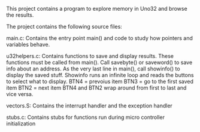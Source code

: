 This project contains a program to explore memory in Uno32
and browse the results.

The project contains the following source files:

main.c:
	Contains the entry point main()
        and code to study how pointers and variables behave.

u32helpers.c:
	Contains functions to save and display results.
	These functions must be called from main().
	Call savebyte() or saveword() to save info about an address.
	As the very last line in main(), call showinfo() to display
	the saved stuff. Showinfo runs an infinite loop and
	reads the buttons to select what to display.
	BTN4 = prevoius item
	BTN3 = go to the first saved item
	BTN2 = next item
	BTN4 and BTN2 wrap around from first to last and vice versa.

vectors.S:
	Contains the interrupt handler and the exception handler

stubs.c:
	Contains stubs for functions run during micro controller
	initialization
